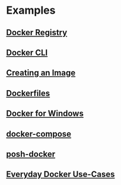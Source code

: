 # Examples

## [Docker Registry](./docker-registry)
## [Docker CLI](./docker-cli)
## [Creating an Image](./creating-an-image)
## [Dockerfiles](./dockerfiles)
## [Docker for Windows](./docker-for-windows)
## [docker-compose](./docker-compose)
## [posh-docker](./posh-docker)
## [Everyday Docker Use-Cases](./use-cases)
